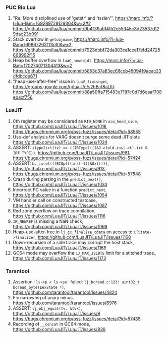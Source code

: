 ### PUC Rio Lua

1. "Re: More disciplined use of 'getstr' and 'tsslen'",
   https://marc.info/?l=lua-l&m=169289729129364&w=2#2
   https://github.com/lua/lua/commit/9b4f39ab14fb2e55345c3d23537d129dac23b091
1. Stack overflow in `getobjname`,
   https://marc.info/?l=lua-l&m=169867263111530&w=2,
   https://github.com/lua/lua/commit/7923dbbf72da303ca1cca17efd24725668992f15
1. Heap buffer overflow in `luaC_newobjdt`,
   https://marc.info/?l=lua-l&m=170274071304413&w=2
   https://github.com/lua/lua/commit/5853c37a83ec66ccb45094f9aeac23dfdbcde671
1. "heap-use-after-free" issue in `luaV_finishget`,
   https://groups.google.com/g/lua-l/c/s2hBcf8aLIU
   https://github.com/lua/lua/commit/88a50ffa715483e7187c0d7d6caaf708ebacf756

### LuaJIT

1. 0th register may be considered as `RID_NONE` in `asm_head_side`,
   https://github.com/LuaJIT/LuaJIT/issues/1016,
   https://bugs.chromium.org/p/oss-fuzz/issues/detail?id=58555
1. Use-def analysis for VARG doesn't purge some dead JIT slots
   https://github.com/LuaJIT/LuaJIT/issues/1024
1. ASSERT: `itype2irt(tv) == ((IRType)(((&J->fold.ins)->t).irt & IRT_TYPE))`,
   https://github.com/LuaJIT/LuaJIT/issues/981,
   https://bugs.chromium.org/p/oss-fuzz/issues/detail?id=57424
1. ASSERT: `bc_isret(((BCOp)((ins[-1])&0xff)))`,
   https://github.com/LuaJIT/LuaJIT/issues/913,
   https://bugs.chromium.org/p/oss-fuzz/issues/detail?id=57548
1. Crash during parsing in the `predict_next()`,
   https://github.com/LuaJIT/LuaJIT/issues/1033
1. Incorrect PC value in a function `predict_next`,
   https://github.com/LuaJIT/LuaJIT/issues/1054
1. VM handler call on constructed testcase,
   https://github.com/LuaJIT/LuaJIT/issues/1087
1. Red zone overflow on trace compilation,
   https://github.com/LuaJIT/LuaJIT/issues/1116
1. `IR_NEWREF` is missing a NaN check,
   https://github.com/LuaJIT/LuaJIT/issues/1069
1. Heap-use-after-free in `lj_gc_finalize_cdata` on access to `CTState->finalizer`,
   https://github.com/LuaJIT/LuaJIT/issues/1168
1. Down-recursion of a side trace may corrupt the host stack,
   https://github.com/LuaJIT/LuaJIT/issues/1169
1. GC64 mode may overflow the `LJ_MAX_JSLOTS` limit for a stitched trace.,
   https://github.com/LuaJIT/LuaJIT/issues/1173

### Tarantool

1. Assertion `'ls->p < ls->pe'` failed: `lj_bcread.c:122: uint32_t bcread_byte(LexState *)`,
   https://github.com/tarantool/tarantool/issues/4824
1. Fix narrowing of unary minus,
   https://github.com/tarantool/tarantool/issues/6976
1. ASSERT: `lj_obj_equal(tv, &tvk)`,
   https://github.com/LuaJIT/LuaJIT/issues/9
   https://bugs.chromium.org/p/oss-fuzz/issues/detail?id=57435
1. Recording of `__concat` in GC64 mode,
   https://github.com/LuaJIT/LuaJIT/issues/839
